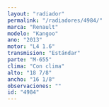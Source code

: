 ```yaml
---
layout: "radiador"
permalink: "/radiadores/4984/"
marca: "Renault"
modelo: "Kangoo"
ano: "2013"
motor: "L4 1.6"
transmision: "Estándar"
parte: "M-655"
clima: "Con clima"
alto: "18 7/8"
ancho: "16 1/8"
observaciones: ""
id: "4984"
---
```



